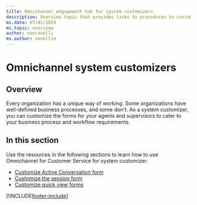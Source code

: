 ```yaml
---
title: Omnichannel engagement hub for system customizers
description: Overview topic that provides links to procedures to customize session, quick view, and Active Conversation forms in Omnichannel for Customer Service.
ms.date: 07/01/2019
ms.topic: overview
author: neeranelli
ms.author: nenellim
---
```

# Omnichannel system customizers


## Overview

Every organization has a unique way of working. Some organizations have well-defined business processes, and some don’t. As a system customizer, you can customize the forms for your agents and supervisors to cater to your business process and workflow requirements.

## In this section

Use the resources in the following sections to learn how to use Omnichannel for Customer Service for system customizer:

- [Customize Active Conversation form](customize-customer-summary.md)
- [Customize the session form](customize-session-form.md)
- [Customize quick view forms](customize-quick-view-form.md)  

[!INCLUDE[footer-include](../../includes/footer-banner.md)]
